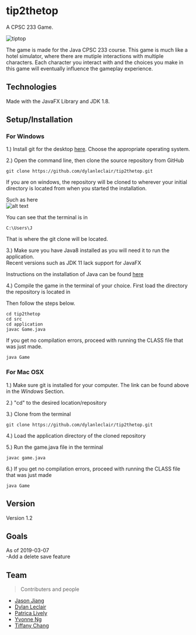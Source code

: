 # tip2thetop

A CPSC 233 Game.

![tiptop](https://user-images.githubusercontent.com/45270659/53685691-4da9f880-3cdb-11e9-9736-464edb5be0cb.gif)

The game is made for the Java CPSC 233 course. This game is much like a hotel simulator, where there are mutiple interactions
with multiple characters. Each character you interact with and the choices you make in this game will eventually influence
the gameplay experience.

## Technologies
Made with the JavaFX Library and JDK 1.8.

## Setup/Installation
### For Windows

1.) Install git for the desktop [here](https://git-scm.com/downloads). Choose the appropriate operating system.

2.) Open the command line, then clone the source repository from GitHub

```
git clone https://github.com/dylanleclair/tip2thetop.git
```

If you are on windows, the repository will be cloned to wherever your initial directory is located from when you started the installation.

Such as here<br/>
![alt text](https://i.gyazo.com/2bbea0d516534f8e15f4eb27b055a2af.png)

You can see that the terminal is in 
```
C:\Users\J
```
That is where the git clone will be located.

3.) Make sure you have Java8 installed as you will need it to run the application.<br/> Recent versions such as JDK 11 lack support
for JavaFX

Instructions on the installation of Java can be found [here](https://www.java.com/en/download/help/download_options.xml)

4.) Compile the game in the terminal of your choice. First load the directory the repository is located in

Then follow the steps below.
```
cd tip2thetop
cd src
cd application
javac Game.java
```

If you get no compilation errors, proceed with running the CLASS file that was just made.

```
java Game
```
### For Mac OSX
1.) Make sure git is installed for your computer. The link can be found above in the *Windows* Section.

2.) "cd" to the desired location/repository

3.) Clone from the terminal

```
git clone https://github.com/dylanleclair/tip2thetop.git
```

4.) Load the application directory of the cloned repository

5.) Run the game.java file in the terminal

```
javac game.java
```

6.) If you get no compilation errors, proceed with running the CLASS file that was just made

```
java Game
```

## Version
Version 1.2

## Goals
As of 2019-03-07 </br>
-Add a delete save feature

## Team
>Contributers and people

- [Jason Jiang](https://github.com/jjiaang)
- [Dylan Leclair](https://github.com/dylanleclair)
- [Patrica Lively](https://github.com/lively15)
- [Yvonne Ng](https://github.com/ng-yvonne)
- [Tiffany Chang](https://github.com/tiffany-TIFF)
